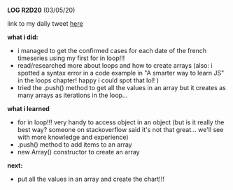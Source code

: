 **LOG R2D20** (03/05/20)

link to my daily tweet [here](https://twitter.com/Nightcoder2/status/1256787708346880001)


**what i did:**

- i managed to get the confirmed cases for each date of the french timeseries using my first for in loop!!!
- read/researched more about loops and how to create arrays (also: i spotted a syntax error in a code example in "A smarter way to learn JS" in the loops chapter! happy i could spot that lol!
)
- tried the .push() method to get all the values in an array but it creates as many arrays as iterations in the loop...


**what i learned**

- for in loop!!! very handy to access object in an object (but is it really the best way? someone on stackoverflow said it's not that great... we'll see with more knowledge and experience)
- .push() method to add items to an array
- new Array() constructor to create an array


**next:**

- put all the values in an array and create the chart!!!
